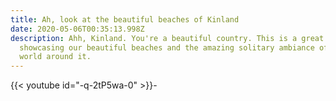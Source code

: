 ```yaml
---
title: Ah, look at the beautiful beaches of Kinland
date: 2020-05-06T00:35:13.998Z
description: Ahh, Kinland. You're a beautiful country. This is a great video
  showcasing our beautiful beaches and the amazing solitary ambiance of natural
  world around it.
---
```

{{< youtube id="-q-2tP5wa-0" >}}-
